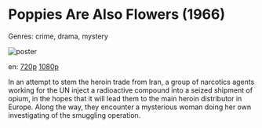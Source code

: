 # Poppies Are Also Flowers (1966)

Genres: crime, drama, mystery

![poster](http://image.tmdb.org/t/p/w500/tovENy4M5OfsDUyzAnEvg12tQBl.jpg)

en:
  [720p](magnet:?xt=urn:btih:E8DBD083F9E95ABAD102B70FCD6D5A5ECBA53542&tr=udp://glotorrents.pw:6969/announce&tr=udp://tracker.opentrackr.org:1337/announce&tr=udp://torrent.gresille.org:80/announce&tr=udp://tracker.openbittorrent.com:80&tr=udp://tracker.coppersurfer.tk:6969&tr=udp://tracker.leechers-paradise.org:6969&tr=udp://p4p.arenabg.ch:1337&tr=udp://tracker.internetwarriors.net:1337)
  [1080p](magnet:?xt=urn:btih:B1EFCA26CBF0B989F366A8B99A737D63A69911DF&tr=udp://glotorrents.pw:6969/announce&tr=udp://tracker.opentrackr.org:1337/announce&tr=udp://torrent.gresille.org:80/announce&tr=udp://tracker.openbittorrent.com:80&tr=udp://tracker.coppersurfer.tk:6969&tr=udp://tracker.leechers-paradise.org:6969&tr=udp://p4p.arenabg.ch:1337&tr=udp://tracker.internetwarriors.net:1337)
  


In an attempt to stem the heroin trade from Iran, a group of narcotics agents working for the UN inject a radioactive compound into a seized shipment of opium, in the hopes that it will lead them to the main heroin distributor in Europe. Along the way, they encounter a mysterious woman doing her own investigating of the smuggling operation.